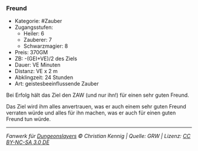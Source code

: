 ### Freund

- Kategorie: #Zauber
- Zugangsstufen:
  - Heiler: 6
  - Zauberer: 7
  - Schwarzmagier: 8
- Preis: 370GM
- ZB: -(GEI+VE)/2 des Ziels
- Dauer: VE Minuten
- Distanz: VE x 2 m
- Abklingzeit: 24 Stunden
- Art: geistesbeeinflussende Zauber



Bei Erfolg hält das Ziel den ZAW (und nur ihn!) für einen sehr guten Freund.

Das Ziel wird ihm alles anvertrauen, was er auch einem sehr guten Freund verraten würde und alles für ihn machen, was er auch für einen guten Freund tun würde.

---

_Fanwerk für [Dungeonslayers](https://www.dungeonslayers.net/) © Christian Kennig | Quelle: GRW | Lizenz: [CC BY-NC-SA 3.0 DE](https://creativecommons.org/licenses/by-nc-sa/3.0/de/)_
